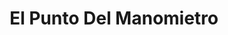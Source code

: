 ---
title: "El Punto Del Manomietro"
url: /barrios-unidos/el-punto-del-manomietro/
shop: Autoteile
---